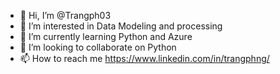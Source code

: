 - 👋 Hi, I’m @Trangph03
- 👀 I’m interested in Data Modeling and processing 
- 🌱 I’m currently learning Python and Azure
- 💞️ I’m looking to collaborate on Python
- 📫 How to reach me https://www.linkedin.com/in/trangphng/

<!---
Trangph03/Trangph03 is a ✨ special ✨ repository because its `README.md` (this file) appears on your GitHub profile.
You can click the Preview link to take a look at your changes.
--->
